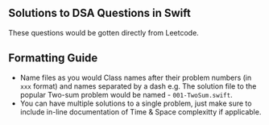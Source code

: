 ## Solutions to DSA Questions in Swift
These questions would be gotten directly from Leetcode.

## Formatting Guide
 - Name files as you would Class names after their problem numbers (in `xxx` format) and names separated by a dash e.g. The solution file to the popular Two-sum problem would be named - `001-TwoSum.swift`.
 - You can have multiple solutions to a single problem, just make sure to include in-line documentation of Time & Space complexitty if applicable.
